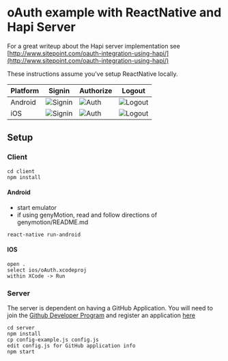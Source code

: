 # oAuth example with ReactNative and Hapi Server

For a great writeup about the Hapi server implementation see [http://www.sitepoint.com/oauth-integration-using-hapi/](http://www.sitepoint.com/oauth-integration-using-hapi/)

These instructions assume you've setup ReactNative locally. 


|Platform| Signin | Authorize | Logout
|--------|-----------|-------|---------|
|Android|![Signin](https://cloud.githubusercontent.com/assets/1282364/12727495/f2af0200-c8e2-11e5-8e15-b4a0289a4585.png)|![Auth](https://cloud.githubusercontent.com/assets/1282364/12727496/f2b0fc9a-c8e2-11e5-8413-6bb79c1a73b1.png)|![Logout](https://cloud.githubusercontent.com/assets/1282364/12727497/f2b240dc-c8e2-11e5-8f7c-5df6867d903a.png)|
|iOS|![Signin](https://cloud.githubusercontent.com/assets/1282364/12727710/bc723da0-c8e3-11e5-82ed-95f4c5e13193.png)|![Auth](https://cloud.githubusercontent.com/assets/1282364/12727712/bc779ef8-c8e3-11e5-9473-45a5b6a9f34f.png)|![Logout](https://cloud.githubusercontent.com/assets/1282364/12727711/bc764ee0-c8e3-11e5-869d-15833d50461d.png)|
## Setup

### Client
```
cd client
npm install
```
#### Android

*  start emulator
*  if using genyMotion, read and follow directions of genymotion/README.md

```
react-native run-android
```

#### IOS
```
open .
select ios/oAuth.xcodeproj
within XCode -> Run
```


### Server 
The server is dependent on having a GitHub Application.  You will need to join the [Github Developer Program](https://developer.github.com/) and register an application [here](https://github.com/settings/developers)


```
cd server
npm install
cp config-example.js config.js
edit config.js for GitHub application info
npm start
```
